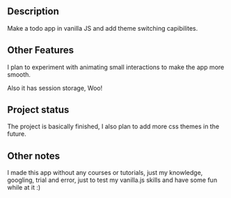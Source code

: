 ## Description 

Make a todo app in vanilla JS and add theme switching capibilites.


## Other Features

I plan to experiment with animating small interactions
to make the app more smooth. 

Also it has session storage, Woo!

## Project status

The project is basically finished, I also plan 
to add more css themes in the future.

## Other notes

I made this app without any courses or tutorials, just my knowledge,
googling, trial and error, just to test my vanilla.js skills and have some 
fun while at it :) 
